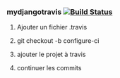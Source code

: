 ### mydjangotravis [![Build Status](https://travis-ci.com/Soro08/mydjangotravis.svg?branch=main)](https://travis-ci.com/Soro08/mydjangotravis)



1. Ajouter un fichier .travis
2. git checkout -b configure-ci

3. ajouter le projet à travis 

4. continuer les commits
